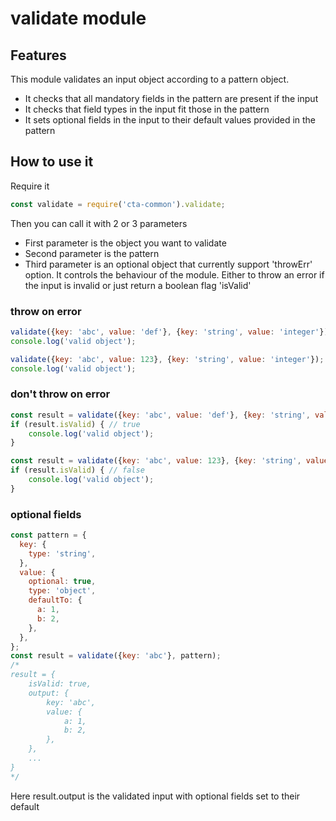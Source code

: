 # validate module

## Features

This module validates an input object according to a pattern object.

- It checks that all mandatory fields in the pattern are present if the input
- It checks that field types in the input fit those in the pattern
- It sets optional fields in the input to their default values provided in the pattern

## How to use it

Require it

````javascript
const validate = require('cta-common').validate;
````

Then you can call it with 2 or 3 parameters

- First parameter is the object you want to validate
- Second parameter is the pattern
- Third parameter is an optional object that currently support 'throwErr' option. It controls the behaviour of the module. Either to throw an error if the input is invalid or just return a boolean flag 'isValid' 

### throw on error

````javascript
validate({key: 'abc', value: 'def'}, {key: 'string', value: 'integer'}); // will throw an error
console.log('valid object');
````

````javascript
validate({key: 'abc', value: 123}, {key: 'string', value: 'integer'}); // will return an object
console.log('valid object');
````

### don't throw on error

````javascript
const result = validate({key: 'abc', value: 'def'}, {key: 'string', value: 'integer'}, {throwErr: false}); // will return an object
if (result.isValid) { // true
    console.log('valid object');
}
````

````javascript
const result = validate({key: 'abc', value: 123}, {key: 'string', value: 'integer'}, {throwErr: false}); // will return an object
if (result.isValid) { // false
    console.log('valid object');
}
````

### optional fields

````javascript
const pattern = {
  key: {
    type: 'string',
  },
  value: {
    optional: true,
    type: 'object',
    defaultTo: {
      a: 1,
      b: 2,
    },
  },
};
const result = validate({key: 'abc'}, pattern);
/*
result = {
    isValid: true,    
    output: {
        key: 'abc',
        value: {
            a: 1,
            b: 2,
        },
    },
    ...
}
*/
````

Here result.output is the validated input with optional fields set to their default